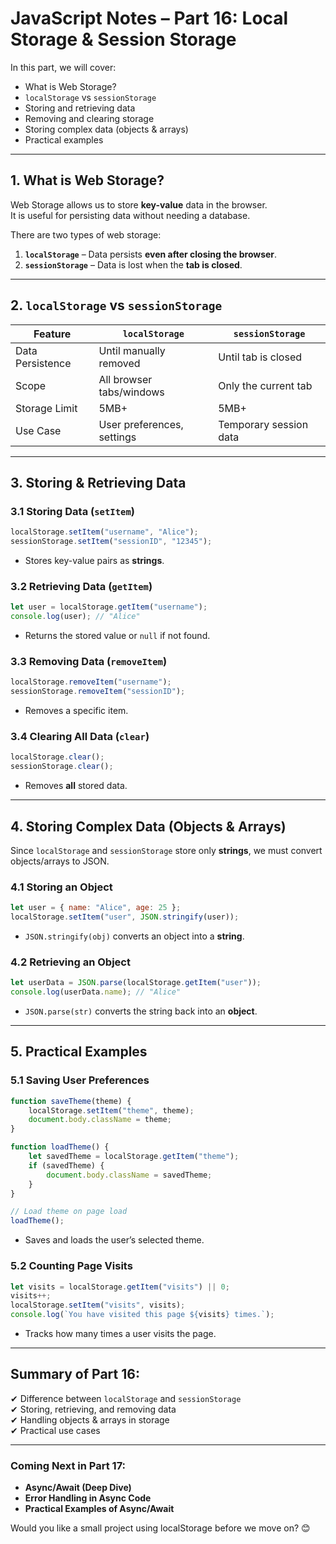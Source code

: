 # JavaScript Notes – Part 16: Local Storage & Session Storage  

In this part, we will cover:  
- What is Web Storage?  
- `localStorage` vs `sessionStorage`  
- Storing and retrieving data  
- Removing and clearing storage  
- Storing complex data (objects & arrays)  
- Practical examples  

---

## 1. What is Web Storage?  

Web Storage allows us to store **key-value** data in the browser.  
It is useful for persisting data without needing a database.  

There are two types of web storage:  
1. **`localStorage`** – Data persists **even after closing the browser**.  
2. **`sessionStorage`** – Data is lost when the **tab is closed**.  

---

## 2. `localStorage` vs `sessionStorage`  

| Feature          | `localStorage` | `sessionStorage` |
|-----------------|---------------|-----------------|
| Data Persistence | Until manually removed | Until tab is closed |
| Scope           | All browser tabs/windows | Only the current tab |
| Storage Limit   | 5MB+ | 5MB+ |
| Use Case        | User preferences, settings | Temporary session data |

---

## 3. Storing & Retrieving Data  

### **3.1 Storing Data (`setItem`)**  
```js
localStorage.setItem("username", "Alice");
sessionStorage.setItem("sessionID", "12345");
```
- Stores key-value pairs as **strings**.  

### **3.2 Retrieving Data (`getItem`)**  
```js
let user = localStorage.getItem("username");
console.log(user); // "Alice"
```
- Returns the stored value or `null` if not found.  

### **3.3 Removing Data (`removeItem`)**  
```js
localStorage.removeItem("username");
sessionStorage.removeItem("sessionID");
```
- Removes a specific item.  

### **3.4 Clearing All Data (`clear`)**  
```js
localStorage.clear();
sessionStorage.clear();
```
- Removes **all** stored data.  

---

## 4. Storing Complex Data (Objects & Arrays)  

Since `localStorage` and `sessionStorage` store only **strings**, we must convert objects/arrays to JSON.  

### **4.1 Storing an Object**  
```js
let user = { name: "Alice", age: 25 };
localStorage.setItem("user", JSON.stringify(user));
```
- `JSON.stringify(obj)` converts an object into a **string**.  

### **4.2 Retrieving an Object**  
```js
let userData = JSON.parse(localStorage.getItem("user"));
console.log(userData.name); // "Alice"
```
- `JSON.parse(str)` converts the string back into an **object**.  

---

## 5. Practical Examples  

### **5.1 Saving User Preferences**  
```js
function saveTheme(theme) {
    localStorage.setItem("theme", theme);
    document.body.className = theme;
}

function loadTheme() {
    let savedTheme = localStorage.getItem("theme");
    if (savedTheme) {
        document.body.className = savedTheme;
    }
}

// Load theme on page load
loadTheme();
```
- Saves and loads the user’s selected theme.  

### **5.2 Counting Page Visits**  
```js
let visits = localStorage.getItem("visits") || 0;
visits++;
localStorage.setItem("visits", visits);
console.log(`You have visited this page ${visits} times.`);
```
- Tracks how many times a user visits the page.  

---

## Summary of Part 16:
✔ Difference between `localStorage` and `sessionStorage`  
✔ Storing, retrieving, and removing data  
✔ Handling objects & arrays in storage  
✔ Practical use cases  

---

### **Coming Next in Part 17:**  
- **Async/Await (Deep Dive)**  
- **Error Handling in Async Code**  
- **Practical Examples of Async/Await**  

Would you like a small project using localStorage before we move on? 😊